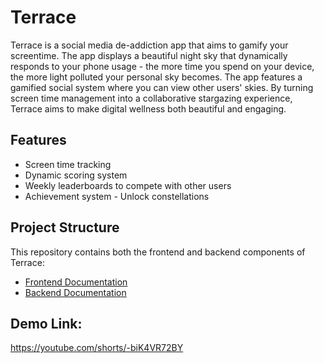 # Terrace

Terrace is a social media de-addiction app that aims to gamify your screentime. The app displays a beautiful night sky that dynamically responds to your phone usage - the more time you spend on your device, the more light polluted your personal sky becomes. The app features a gamified social system where you can view other users' skies. By turning screen time management into a collaborative stargazing experience, Terrace aims to make digital wellness both beautiful and engaging.

## Features

- Screen time tracking
- Dynamic scoring system
- Weekly leaderboards to compete with other users
- Achievement system - Unlock constellations

## Project Structure

This repository contains both the frontend and backend components of Terrace:

- [Frontend Documentation](./frontend/README.md)
- [Backend Documentation](./backend/README.md)

## Demo Link:

https://youtube.com/shorts/-biK4VR72BY
